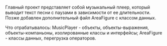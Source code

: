 Главный проект представляет собой музыкальный плеер, который выводит текст песни с паузами в зависимости от ее длительности. Позже добавлен дополнительный файл AreaFigure с классом данных.

Что отрабатывалось: MusicPlayer - объекты, объекты-выражения, объекты-компаньоны, изолированные классы и интерфейсы; AreaFigure - классы данных, перегрузка операторов.